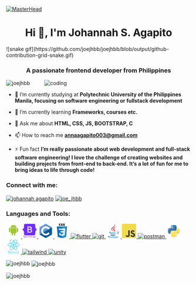 [![MasterHead](https://www.digitalsolutionservices.com/img/services/web%20development.gif)](https://rishavchanda.io)
<h1 align="center">Hi 👋, I'm Johannah S. Agapito</h1>
![snake gif](https://github.com/joejhbb/joejhbb/blob/output/github-contribution-grid-snake.gif)
<h3 align="center">A passionate frontend developer from Philippines</h3>
<img align="right" alt="coding" width="400" src="https://gifdb.com/images/high/cartoon-character-louise-belcher-coding-is-fun-ctmkcciuc1gyxos2.gif">


<p align="left"> <img src="https://komarev.com/ghpvc/?username=joejhbb&label=Profile%20views&color=0e75b6&style=flat" alt="joejhbb" /> </p>

- 🔭 I’m currently studying at **Polytechnic University of the Philippines Manila, focusing on software engineering or fullstack development**

- 🌱 I’m currently learning **Frameworks, courses etc.**

- 💬 Ask me about **HTML, CSS, JS, BOOTSTRAP, C**

- 📫 How to reach me **annaagapito003@gmail.com**

- ⚡ Fun fact **I’m really passionate about web development and full-stack software engineering! I love the challenge of creating websites and building projects from front-end to back-end. It’s a lot of fun for me to bring ideas to life through code!**

<h3 align="left">Connect with me:</h3>
<p align="left">
<a href="https://fb.com/johannah agapito" target="blank"><img align="center" src="https://raw.githubusercontent.com/rahuldkjain/github-profile-readme-generator/master/src/images/icons/Social/facebook.svg" alt="johannah agapito" height="30" width="40" /></a>
<a href="https://instagram.com/joe_jhbb" target="blank"><img align="center" src="https://raw.githubusercontent.com/rahuldkjain/github-profile-readme-generator/master/src/images/icons/Social/instagram.svg" alt="joe_jhbb" height="30" width="40" /></a>
</p>

<h3 align="left">Languages and Tools:</h3>
<p align="left"> <a href="https://developer.android.com" target="_blank" rel="noreferrer"> <img src="https://raw.githubusercontent.com/devicons/devicon/master/icons/android/android-original-wordmark.svg" alt="android" width="40" height="40"/> </a> <a href="https://getbootstrap.com" target="_blank" rel="noreferrer"> <img src="https://raw.githubusercontent.com/devicons/devicon/master/icons/bootstrap/bootstrap-plain-wordmark.svg" alt="bootstrap" width="40" height="40"/> </a> <a href="https://www.cprogramming.com/" target="_blank" rel="noreferrer"> <img src="https://raw.githubusercontent.com/devicons/devicon/master/icons/c/c-original.svg" alt="c" width="40" height="40"/> </a> <a href="https://www.w3schools.com/css/" target="_blank" rel="noreferrer"> <img src="https://raw.githubusercontent.com/devicons/devicon/master/icons/css3/css3-original-wordmark.svg" alt="css3" width="40" height="40"/> </a> <a href="https://flutter.dev" target="_blank" rel="noreferrer"> <img src="https://www.vectorlogo.zone/logos/flutterio/flutterio-icon.svg" alt="flutter" width="40" height="40"/> </a> <a href="https://git-scm.com/" target="_blank" rel="noreferrer"> <img src="https://www.vectorlogo.zone/logos/git-scm/git-scm-icon.svg" alt="git" width="40" height="40"/> </a> <a href="https://www.java.com" target="_blank" rel="noreferrer"> <img src="https://raw.githubusercontent.com/devicons/devicon/master/icons/java/java-original.svg" alt="java" width="40" height="40"/> </a> <a href="https://developer.mozilla.org/en-US/docs/Web/JavaScript" target="_blank" rel="noreferrer"> <img src="https://raw.githubusercontent.com/devicons/devicon/master/icons/javascript/javascript-original.svg" alt="javascript" width="40" height="40"/> </a> <a href="https://postman.com" target="_blank" rel="noreferrer"> <img src="https://www.vectorlogo.zone/logos/getpostman/getpostman-icon.svg" alt="postman" width="40" height="40"/> </a> <a href="https://www.python.org" target="_blank" rel="noreferrer"> <img src="https://raw.githubusercontent.com/devicons/devicon/master/icons/python/python-original.svg" alt="python" width="40" height="40"/> </a> <a href="https://reactjs.org/" target="_blank" rel="noreferrer"> <img src="https://raw.githubusercontent.com/devicons/devicon/master/icons/react/react-original-wordmark.svg" alt="react" width="40" height="40"/> </a> <a href="https://tailwindcss.com/" target="_blank" rel="noreferrer"> <img src="https://www.vectorlogo.zone/logos/tailwindcss/tailwindcss-icon.svg" alt="tailwind" width="40" height="40"/> </a> <a href="https://unity.com/" target="_blank" rel="noreferrer"> <img src="https://www.vectorlogo.zone/logos/unity3d/unity3d-icon.svg" alt="unity" width="40" height="40"/> </a> </p>

<p><img align="left" src="https://github-readme-stats.vercel.app/api/top-langs?username=joejhbb&show_icons=true&locale=en&layout=compact" alt="joejhbb" /></p>

<p>&nbsp;<img align="center" src="https://github-readme-stats.vercel.app/api?username=joejhbb&show_icons=true&locale=en" alt="joejhbb" /></p>

<p><img align="center" src="https://github-readme-streak-stats.herokuapp.com/?user=joejhbb&" alt="joejhbb" /></p>

